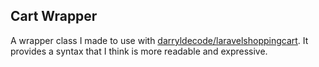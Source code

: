 ## Cart Wrapper

A wrapper class I made to use with [darryldecode/laravelshoppingcart](https://github.com/darryldecode/laravelshoppingcart). It provides a syntax that I think is more readable and expressive.
